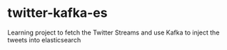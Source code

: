 # twitter-kafka-es
Learning project to fetch the Twitter Streams and use Kafka to inject the tweets into elasticsearch
